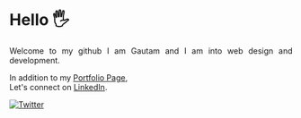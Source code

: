 # Hello 🖐️
<p align="justify"> 
Welcome to my github
I am Gautam and I am into web design and development.
</p>
<p>
In addition to my <a href="https://gautamnath.netlify.app/">Portfolio Page</a>,<br/> Let's connect on <a href="https://www.linkedin.com/in/webdev-gautam/">LinkedIn</a>.
</p>

[![Twitter](https://img.shields.io/twitter/url?style=social&url=https%3A%2F%2Fgautamnath.netlify.app%2F)](https://twitter.com/intent/tweet?text=Wow:&url=https%3A%2F%2Fgautamnath.netlify.app%2F)
